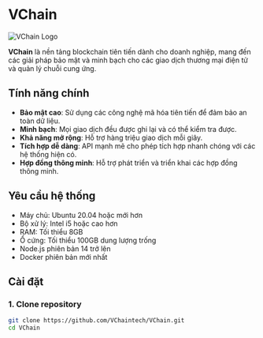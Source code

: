 # VChain

![VChain Logo](https://VChaintech/logo.png)

**VChain** là nền tảng blockchain tiên tiến dành cho doanh nghiệp, mang đến các giải pháp bảo mật và minh bạch cho các giao dịch thương mại điện tử và quản lý chuỗi cung ứng.

## Tính năng chính

- **Bảo mật cao**: Sử dụng các công nghệ mã hóa tiên tiến để đảm bảo an toàn dữ liệu.
- **Minh bạch**: Mọi giao dịch đều được ghi lại và có thể kiểm tra được.
- **Khả năng mở rộng**: Hỗ trợ hàng triệu giao dịch mỗi giây.
- **Tích hợp dễ dàng**: API mạnh mẽ cho phép tích hợp nhanh chóng với các hệ thống hiện có.
- **Hợp đồng thông minh**: Hỗ trợ phát triển và triển khai các hợp đồng thông minh.

## Yêu cầu hệ thống

- Máy chủ: Ubuntu 20.04 hoặc mới hơn
- Bộ xử lý: Intel i5 hoặc cao hơn
- RAM: Tối thiểu 8GB
- Ổ cứng: Tối thiểu 100GB dung lượng trống
- Node.js phiên bản 14 trở lên
- Docker phiên bản mới nhất

## Cài đặt

### 1. Clone repository

```bash
git clone https://github.com/VChaintech/VChain.git
cd VChain
